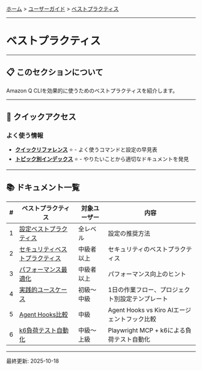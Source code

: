 [ホーム](../../README.md) > [ユーザーガイド](../README.md) > [ベストプラクティス](README.md)

---

# ベストプラクティス


---

## 📋 このセクションについて

Amazon Q CLIを効果的に使うためのベストプラクティスを紹介します。

---

## 🚀 クイックアクセス

### よく使う情報

- **[クイックリファレンス](../07_reference/08_quick-reference.md)** ⭐ - よく使うコマンドと設定の早見表
- **[トピック別インデックス](../07_reference/09_topic-index.md)** ⭐ - やりたいことから適切なドキュメントを発見

---

## 📚 ドキュメント一覧

| # | ベストプラクティス | 対象ユーザー | 内容 |
|---|-------------------|-------------|------|
| 1 | [設定ベストプラクティス](01_configuration.md) | 全レベル | 設定の推奨方法 |
| 2 | [セキュリティベストプラクティス](02_security.md) | 中級者以上 | セキュリティのベストプラクティス |
| 3 | [パフォーマンス最適化](03_performance.md) | 中級者以上 | パフォーマンス向上のヒント |
| 4 | [実践的ユースケース](04_use-cases.md) | 初級〜中級 | 1日の作業フロー、プロジェクト別設定テンプレート |
| 5 | [Agent Hooks比較](05_agent-hooks-comparison.md) | 中級 | Agent Hooks vs Kiro AIエージェントフック比較 |
| 6 | [k6負荷テスト自動化](06_load-testing-with-k6.md) | 中級〜上級 | Playwright MCP + k6による負荷テスト自動化 |

---

最終更新: 2025-10-18
